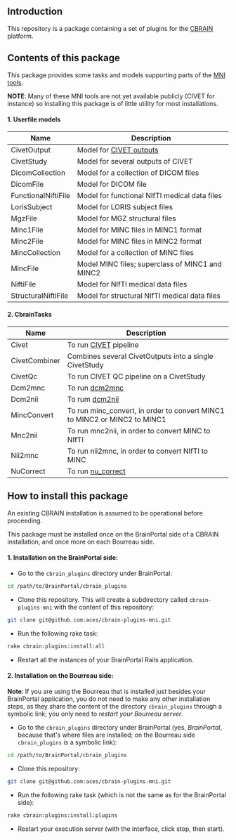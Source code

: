
## Introduction

This repository is a package containing a set of plugins for the
[CBRAIN](https://github.com/aces/cbrain) platform.

## Contents of this package

This package provides some tasks and models supporting
parts of the [MNI tools](http://www.bic.mni.mcgill.ca/ServicesSoftware/HomePage).

**NOTE**: Many of these MNI tools are not yet available publicly (CIVET for instance)
so installing this package is of little utility for most installations.

#### 1. Userfile models

| Name                | Description                                                                             |
|---------------------|-----------------------------------------------------------------------------------------|
| CivetOutput         | Model for [CIVET outputs](http://www.bic.mni.mcgill.ca/ServicesSoftware/OutputsOfCIVET) |
| CivetStudy          | Model for several outputs of CIVET                                                      |
| DicomCollection     | Model for a collection of DICOM files                                                   |
| DicomFile           | Model for DICOM file                                                                    |
| FunctionalNiftiFile | Model for functional NIfTI medical data files                                           |
| LorisSubject        | Model for LORIS subject files                                                           |
| MgzFile             | Model for MGZ structural files                                                          |
| Minc1File           | Model for MINC files in MINC1 format                                                    |
| Minc2File           | Model for MINC files in MINC2 format                                                    |
| MincCollection      | Model for a collection of MINC files                                                    |
| MincFile            | Model MINC files; superclass of MINC1 and MINC2                                         |
| NiftiFile           | Model for NIfTI medical data files                                                      |
| StructuralNiftiFile | Model for structural NIfTI medical data files                                           |

#### 2. CbrainTasks

| Name          | Description                                                                      |
|---------------|----------------------------------------------------------------------------------|
| Civet         | To run [CIVET](http://www.bic.mni.mcgill.ca/ServicesSoftware/CIVET) pipeline     |
| CivetCombiner | Combines several CivetOutputs into a single CivetStudy                           |
| CivetQc       | To run CIVET QC pipeline on a CivetStudy                                         |
| Dcm2mnc       | To run [dcm2mnc](http://www.bic.mni.mcgill.ca/~mferre/fmri/dcm2mnc_help.html)    |
| Dcm2nii       | To rum [dcm2nii](http://www.mccauslandcenter.sc.edu/mricro/mricron/dcm2nii.html) |
| MincConvert   | To run minc_convert, in order to convert MINC1 to MINC2 or MINC2 to MINC1        |
| Mnc2nii       | To run mnc2nii, in order to convert MINC to NIfTI                                |
| Nii2mnc       | To run nii2mnc, in order to convert NIfTI to MINC                                |
| NuCorrect     | To run [nu_correct](http://en.wikibooks.org/wiki/MINC/Tools/N3)                  |


## How to install this package

An existing CBRAIN installation is assumed to be operational before
proceeding.

This package must be installed once on the BrainPortal side of a
CBRAIN installation, and once more on each Bourreau side.

#### 1. Installation on the BrainPortal side:

  * Go to the `cbrain_plugins` directory under BrainPortal:

```bash
cd /path/to/BrainPortal/cbrain_plugins
```

  * Clone this repository. This will create a subdirectory called
  `cbrain-plugins-mni` with the content of this repository:

```bash
git clone git@github.com:aces/cbrain-plugins-mni.git
```

  * Run the following rake task:

```bash
rake cbrain:plugins:install:all
```

  * Restart all the instances of your BrainPortal Rails application.

#### 2. Installation on the Bourreau side:

**Note**: If you are using the Bourreau that is installed just
besides your BrainPortal application, you do not need to make
any other installation steps, as they share the content of
the directory `cbrain_plugins` through a symbolic link; you
only need to *restart your Bourreau server*.

  * Go to the `cbrain_plugins` directory under BrainPortal
  (yes, *BrainPortal*, because that's where files are installed; on
  the Bourreau side `cbrain_plugins` is a symbolic link):

```bash
cd /path/to/BrainPortal/cbrain_plugins
```

  * Clone this repository:

```bash
git clone git@github.com:aces/cbrain-plugins-mni.git
```
  * Run the following rake task (which is not the same as for
  the BrainPortal side):

``` bash
rake cbrain:plugins:install:plugins
```

  * Restart your execution server (with the interface, click stop, then start).

